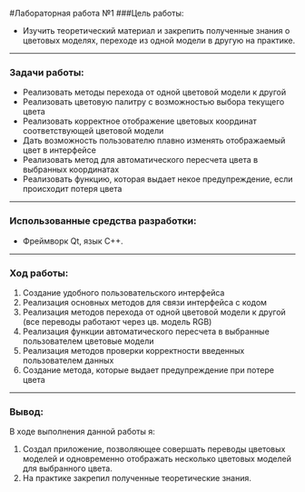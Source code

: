 #Лабораторная работа №1
###Цель работы:

- Изучить теоретический материал и закрепить полученные знания о цветовых моделях, переходе из одной модели в другую на практике.

---

### Задачи работы:

- Реализовать методы перехода от одной цветовой модели к другой
- Реализовать цветовую палитру с возможностью выбора текущего цвета
- Реализовать корректное отображение цветовых координат соответствующей цветовой модели
- Дать возможность пользователю плавно изменять отображаемый цвет в интерфейсе
- Реализовать метод для автоматического пересчета цвета в выбранных координатах
- Реализовать функцию, которая выдает некое предупреждение, если происходит потеря цвета

---

### Использованные средства разработки:

- Фреймворк Qt, язык С++.

---

### Ход работы:

1. Создание удобного пользовательского интерфейса
2. Реализация основных методов для связи интерфейса с кодом
3. Реализация методов перехода от одной цветовой модели к другой (все переводы работают через цв. модель RGB)
4. Реализация функции автоматического пересчета в выбранные пользователем цветовые модели
5. Реализация методов проверки корректности введенных пользователем данных
6. Создание метода, которые выдает предупреждение при потере цвета

---

### Вывод:

В ходе выполнения данной работы я:

1. Cоздал приложение, позволяющее совершать переводы цветовых моделей и одновременно отображать несколько цветовых моделей для выбранного цвета.
2. На практике закрепил полученные теоретические знания.
